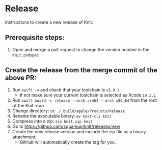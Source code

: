 # Release

Instructions to create a new release of Knit.

## Prerequisite steps:

1. Open and merge a pull request to change the version number in the `Knit.podspec`

## Create the release from the merge commit of the above PR:

1. Run `swift -v` and check that your toolchain is `v5.8.1`
   - If not make sure your current toolchain is selected as Xcode `14.3.1`
1. Run `swift build -c release --arch arm64 --arch x86_64` from the root of the Knit repo
1. Change directory: `cd ./.build/apple/Products/Release`
1. Rename the executable binary: `mv knit-cli knit`
1. Compress into a zip: `zip knit.zip knit`
1. Go to https://github.com/squareup/knit/releases/new
1. Create the new release version and include the zip file as a binary attachment.
   - GitHub will automatically create the tag for you.
